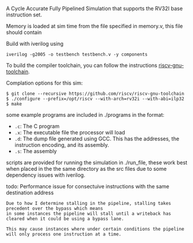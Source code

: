 A Cycle Accurate Fully Pipelined Simulation that supports the RV32I base instruction set.

Memory is loaded at sim time from the file specified in memory.v, this file should contain 

Build with iverilog using  
```
iverilog -g2005 -o testbench testbench.v -y components
```
To build the compiler toolchain, you can follow the instructions [riscv-gnu-toolchain](https://riscv.org/software-tools/risc-v-gnu-compiler-toolchain/).

Complation options for this sim:
```
$ git clone --recursive https://github.com/riscv/riscv-gnu-toolchain
$ ./configure --prefix=/opt/riscv --with-arch=rv32i --with-abi=ilp32
$ make
```

some example programs are included in ./programs in the format:

* `.c`: The C program
* `.x`: The executable file the processor will load
* `.d`: The dump file generated using GCC.  This has the addresses, the instruction encoding, and its assembly.
* `.s`: The assembly 

scripts are provided for running the simulation in ./run_file, these work best when placed in the the same directory as the src files due to some dependency issues with iverilog. 


todo: Performance issue for consectuive instructions with the same destination address

    Due to how I determine stalling in the pipeline, stalling takes precedent over the bypass which means 
    in some instances the pipeline will stall until a writeback has cleared when it could be using a bypass lane.

    This may cause instances where under certain conditions the pipeline will only process one instruction at a time.
